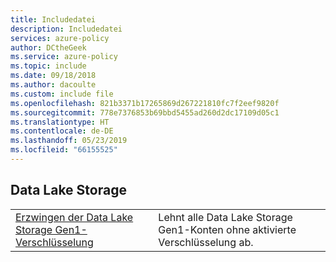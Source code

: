 ```yaml
---
title: Includedatei
description: Includedatei
services: azure-policy
author: DCtheGeek
ms.service: azure-policy
ms.topic: include
ms.date: 09/18/2018
ms.author: dacoulte
ms.custom: include file
ms.openlocfilehash: 821b3371b17265869d267221810fc7f2eef9820f
ms.sourcegitcommit: 778e7376853b69bbd5455ad260d2dc17109d05c1
ms.translationtype: HT
ms.contentlocale: de-DE
ms.lasthandoff: 05/23/2019
ms.locfileid: "66155525"
---
```

## <a name="data-lake-storage"></a>Data Lake Storage

|  |  |
|---------|---------|
| [Erzwingen der Data Lake Storage Gen1-Verschlüsselung](../articles/governance/policy/samples/enforce-data-lake-store-encryption.md) | Lehnt alle Data Lake Storage Gen1-Konten ohne aktivierte Verschlüsselung ab. |
